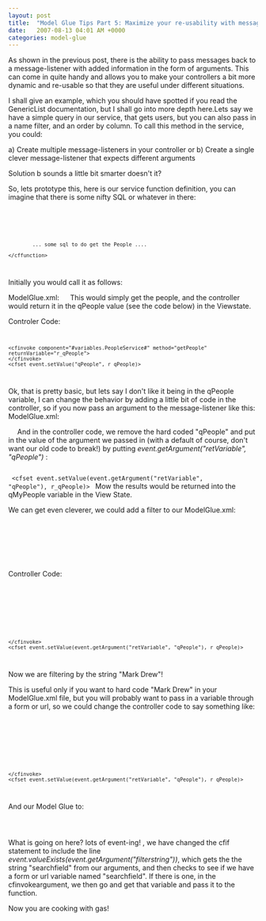 ```yaml
---
layout: post
title:  "Model Glue Tips Part 5: Maximize your re-usability with message arguments"
date:   2007-08-13 04:01 AM +0000
categories: model-glue
---
```

As shown in the previous post, there is the ability to pass messages back to a message-listener with added information in the form of arguments. This can come in quite handy and allows you to make your controllers a bit more dynamic and re-usable so that they are useful under different situations.

I shall give an example, which you should have spotted if you read the GenericList documentation, but I shall go into more depth here.Lets say we have a simple query in our service, that gets users, but you can also pass in a name filter, and an order by column. To call this method in the service, you could:

a) Create multiple message-listeners in your controller
or
b) Create a single clever message-listener that expects different arguments

Solution b sounds a little bit smarter doesn't it?

So,  lets prototype this, here is our service function definition, you can imagine that there is some nifty SQL or whatever in there:
<code>
	<cffunction name = "getPeople" returnType = "query" access = "public">
		<cfargument name="filterby" type="string" required="false" default="">
		<cfargument name="filterstring" type="string" required="false" default="">
		<cfargument name="orderby" type="string" required="false" default="">	
			
			... some sql to do get the People ....
			
	</cffunction>
	
</code>
	
Initially you would call it as follows:

ModelGlue.xml:
<code>
	<message name="getPeople"></message>
</code>
This would simply get the people, and the controller would return it in the qPeople value (see the code below) in the Viewstate.

Controler Code:
<code>
	
	<cfinvoke component="#variables.PeopleService#" method="getPeople" returnVariable="r_qPeople">	
	</cfinvoke>
	<cfset event.setValue("qPeople", r_qPeople)>
</code>


Ok, that is pretty basic, but lets say I don't like it being in the qPeople variable, I can change the behavior by adding a little bit of code in the controller, so if you now pass an argument to the message-listener like this:
ModelGlue.xml:
<code>
	<message name="getPeople">
		<argument name="retVariable" value="qMyPeople"/>
	</message>
</code>
And in the controller code, we remove the hard coded "qPeople" and put in the value of the argument we passed in (with a default of course, don't want our old code to break!) by putting <em>event.getArgument("retVariable", "qPeople")</em> :
<code>
	<cfinvoke component="#variables.PeopleService#" method="getPeople" returnVariable="r_qPeople">	
	</cfinvoke>
	<cfset event.setValue(event.getArgument("retVariable", "qPeople"), r_qPeople)>
</code>
Mow the results would be returned into the qMyPeople variable in the View State.

We can get even cleverer, we could add a filter to our ModelGlue.xml:

<code>
	<message name="getPeople">
		<argument name="retVariable" value="qMyPeople"/>
		<argument name="filterby" value="name" />
		<argument name="filterstring" value="Mark Drew"/>
	</message>
</code>

Controller Code:

<code>
	<cfinvoke component="#variables.PeopleService#" method="getPeople" returnVariable="r_qPeople">
		<cfif event.argumentExists("filterby") AND  event.argumentExists("filterstring")>
			<cfinvokeargument name="filterby" value="#event.getArgument("filterby")#">
			<cfinvokeargument name="filterstring" value="#event.getArgument("filterstring")#">
		</cfif>
			
	</cfinvoke>
	<cfset event.setValue(event.getArgument("retVariable", "qPeople"), r_qPeople)>
</code>

Now we are filtering by the string "Mark Drew"! 

This is useful only if you want to hard code "Mark Drew" in your ModelGlue.xml file, but you will probably want to pass in a variable through a form or url, so we could change the controller code to say something like:

<code>
	<cfinvoke component="#variables.PeopleService#" method="getPeople" returnVariable="r_qPeople">
		<cfif event.argumentExists("filterby")
				AND  event.argumentExists("filterstring") 
				AND event.valueexists(event.getArgument("filterstring"))>
			<cfinvokeargument name="filterby" value="#event.getArgument("filterby")#">
			<cfinvokeargument name="filterstring" value="#event.getValue(event.getArgument("filterstring"))#">
		</cfif>
			
	</cfinvoke>
	<cfset event.setValue(event.getArgument("retVariable", "qPeople"), r_qPeople)>
	
</code>

And our Model Glue to:
<code>
	<message name="getPeople">
		<argument name="retVariable" value="qMyPeople"/>
		<argument name="filterby" value="name" />
		<argument name="filterstring" value="searchfield"/>
	</message>
</code>

 What is going on here? lots of event-ing! , we have changed the cfif statement to include the line <em>event.valueExists(event.getArgument("filterstring"))</em>, which gets the the string "searchfield" from our arguments, and then checks to see if we have a form or url variable named "searchfield". If there is one, in the cfinvokeargument, we then go and get that variable and pass it to the function.

Now you are cooking with gas!